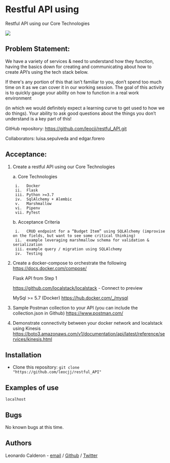 # Restful API using
Restful API using our Core Technologies

![](hbnb-logo.png)

## Problem Statement: 

We have a variety of services & need to understand how they function, having the basics down for creating and communicating about how to create API’s using the tech stack below.

If there's any portion of this that isn’t familiar to you, don’t spend too much time on it as we can cover it in our working session. The goal of this activity is to quickly gauge your ability on how to function in a real work environment

(in which we would definitely expect a learning curve to get used to how we do things). Your ability to ask good questions about the things you don’t understand is a key part of this!

GitHub repository: https://github.com/leocjj/restful_API.git

Collaborators: luisa.sepulveda and edgar.forero


## Acceptance:

1. Create a restful API using our Core Technologies

    a. Core Technologies

	    i.   Docker
	    ii.  Flask
    	iii. Python >=3.7
	    iv.  SqlAlchemy + Alembic
	    v.   Marshmallow
	    vi.  Pipenv
	    vii. PyTest

    b. Acceptance Criteria

	    i.   CRUD endpoint for a “Budget Item” using SQLAlchemy (improvise on the fields, but want to see some critical thinking)
	    ii.  example leveraging marshmallow schema for validation & serialization
	    iii. example query / migration using SQLAlchemy
	    iv.  Testing


2. Create a docker-compose to orchestrate the following https://docs.docker.com/compose/

    Flask API from Step 1

    https://github.com/localstack/localstack - Connect to preview

    MySql >= 5.7 (Docker) https://hub.docker.com/_/mysql
3. Sample Postman collection to your API (you can include the collection.json in Github)
https://www.postman.com/
4. Demonstrate connectivity between your docker network and localstack using Kinesis
https://boto3.amazonaws.com/v1/documentation/api/latest/reference/services/kinesis.html



## Installation
* Clone this repository: `git clone "https://github.com/leocjj/restful_API"`




## Examples of use
```
localhost
```


## Bugs
No known bugs at this time. 


## Authors
Leonardo Calderon - [email](mailto://leonardo.calderon@endava.com) / [Github](https://github.com/leocjj) / [Twitter](https://twitter.com/leocj)  
